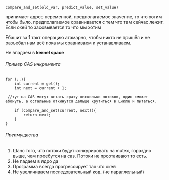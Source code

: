 `compare_and_set(old_var, predict_value, set_value)`

принимает адрес переменной, предполагаемое значение, то что хотим чтобы было.
предполагаемое сравнивается с тем что там сейчас лежит. Если окей то засовывается то что мы хотим

Ебашит за 1 такт операцию атамарно, чтобы никто не пришёл и не разъебал нам всё пока мы сравниваем и устанавливаем.

Не впадаем в **kernel space**

###### Пример CAS инкримента

```
for (;;){
	int current = get();
	int next = current + 1;
	
 //тут на CAS могут встать сразу несколько потоков, один сможет ебонуть, а остальные откинутся дальше крутиться в цикле и пытаться.
 
	if (compare_and_set(current, next)){
		return next;
	}
}
```
###### Преимущества
1. Шанс того, что потоки будут конкурировать на mutex, гораздно выше, чем проебутся на cas. Потоки не прсотаивают то есть.
2. Не падаем в ядро да
3. Программа всегда прогрессирует так что окей
4. Не увеличиваем последовательный код. (не параллельный)